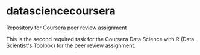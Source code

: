 # datasciencecoursera
Repository for Coursera peer review assignment

This is the second required task for the Coursera Data Science with R (Data Scientist's Toolbox) for the peer review assignment.
